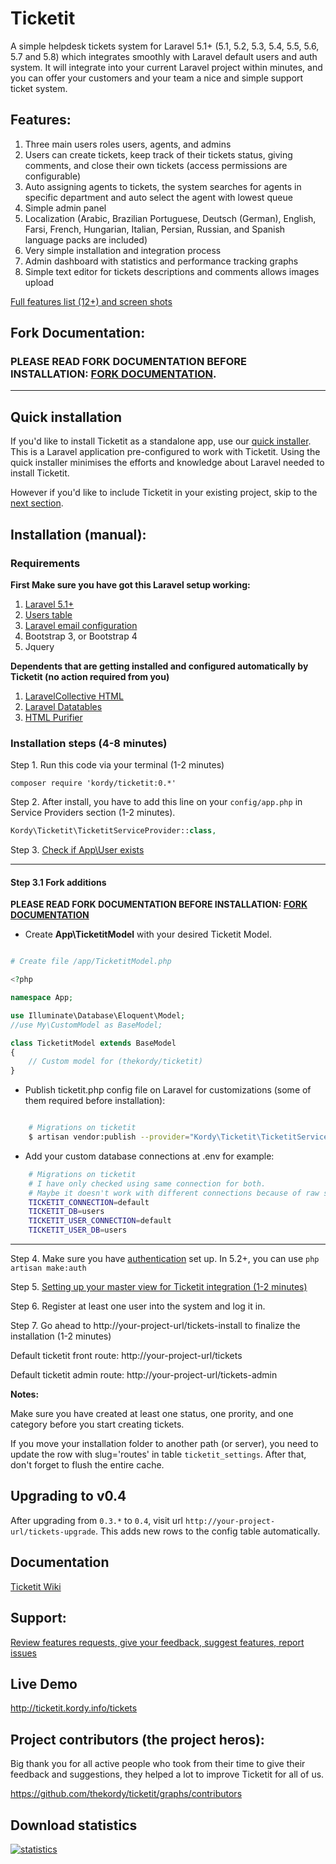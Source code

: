 # Ticketit

A simple helpdesk tickets system for Laravel 5.1+ (5.1, 5.2, 5.3, 5.4, 5.5, 5.6, 5.7 and 5.8) which integrates smoothly with Laravel default users and auth system.
It will integrate into your current Laravel project within minutes, and you can offer your customers and your team a nice and simple support ticket system.

## Features:

1. Three main users roles users, agents, and admins
2. Users can create tickets, keep track of their tickets status, giving comments, and close their own tickets (access permissions are configurable)
3. Auto assigning agents to tickets, the system searches for agents in specific department and auto select the agent with lowest queue
4. Simple admin panel
5. Localization (Arabic, Brazilian Portuguese, Deutsch (German), English, Farsi, French, Hungarian, Italian, Persian, Russian, and Spanish language packs are included)
6. Very simple installation and integration process
7. Admin dashboard with statistics and performance tracking graphs
8. Simple text editor for tickets descriptions and comments allows images upload

[Full features list (12+) and screen shots](https://github.com/thekordy/ticketit/wiki/v0.2.3-Features)

## Fork Documentation:

### PLEASE READ FORK DOCUMENTATION BEFORE INSTALLATION: [FORK DOCUMENTATION](FORK.md).

---

## Quick installation

If you'd like to install Ticketit as a standalone app, use our [quick installer](https://gitlab.com/balping/ticketit-app). This is a Laravel application pre-configured to work with Ticketit. Using the quick installer minimises the efforts and knowledge about Laravel needed to install Ticketit.

However if you'd like to include Ticketit in your existing project, skip to the [next section](#installation-manual).

## Installation (manual):

### Requirements

**First Make sure you have got this Laravel setup working:**

1. [Laravel 5.1+](http://laravel.com/docs#installation)
2. [Users table](http://laravel.com/docs/authentication)
3. [Laravel email configuration](http://laravel.com/docs/mail#sending-mail)
4. Bootstrap 3, or Bootstrap 4
5. Jquery

**Dependents that are getting installed and configured automatically by Ticketit (no action required from you)**

1. [LaravelCollective HTML](https://github.com/laravelcollective/html)
2. [Laravel Datatables](https://github.com/yajra/laravel-datatables)
3. [HTML Purifier](https://github.com/mewebstudio/Purifier)

### Installation steps (4-8 minutes)

Step 1. Run this code via your terminal (1-2 minutes)

```shell
composer require 'kordy/ticketit:0.*'
```

Step 2. After install, you have to add this line on your `config/app.php` in Service Providers section (1-2 minutes).

```php
Kordy\Ticketit\TicketitServiceProvider::class,
```

Step 3. [Check if App\User exists](https://github.com/thekordy/ticketit/wiki/Make-sure-that-App%5CUser-exists)

---

#### Step 3.1 Fork additions

**PLEASE READ FORK DOCUMENTATION BEFORE INSTALLATION: [FORK DOCUMENTATION](FORK.md)**

- Create **App\TicketitModel** with your desired Ticketit Model.

```php

# Create file /app/TicketitModel.php

<?php

namespace App;

use Illuminate\Database\Eloquent\Model;
//use My\CustomModel as BaseModel;

class TicketitModel extends BaseModel
{
    // Custom model for (thekordy/ticketit)
}

```

- Publish ticketit.php config file on Laravel for customizations (some of them required before installation):

```bash

	# Migrations on ticketit
	$ artisan vendor:publish --provider="Kordy\Ticketit\TicketitServiceProvider" --tag=config --force

```

- Add your custom database connections at .env for example:

```bash
	# Migrations on ticketit
	# I have only checked using same connection for both.
	# Maybe it doesn't work with different connections because of raw sql joins in some parts of code
	TICKETIT_CONNECTION=default
	TICKETIT_DB=users
	TICKETIT_USER_CONNECTION=default
	TICKETIT_USER_DB=users

```

---

Step 4. Make sure you have [authentication](https://laravel.com/docs/5.4/authentication#introduction) set up. In 5.2+, you can use `php artisan make:auth`

Step 5. [Setting up your master view for Ticketit integration (1-2 minutes)](https://github.com/thekordy/ticketit/wiki/Integrating-Ticketit-views-with-your-project-template)

Step 6. Register at least one user into the system and log it in.

Step 7. Go ahead to http://your-project-url/tickets-install to finalize the installation (1-2 minutes)

Default ticketit front route: http://your-project-url/tickets

Default ticketit admin route: http://your-project-url/tickets-admin

**Notes:**

Make sure you have created at least one status, one prority, and one category before you start creating tickets.

If you move your installation folder to another path (or server), you need to update the row with slug='routes' in table `ticketit_settings`. After that, don't forget to flush the entire cache.

## Upgrading to v0.4

After upgrading from `0.3.*` to `0.4`, visit url `http://your-project-url/tickets-upgrade`. This adds new rows to the config table automatically.

## Documentation

[Ticketit Wiki](https://github.com/thekordy/ticketit/wiki)

## Support:

[Review features requests, give your feedback, suggest features, report issues](https://github.com/thekordy/ticketit/issues)

## Live Demo

http://ticketit.kordy.info/tickets

## Project contributors (the project heros):

Big thank you for all active people who took from their time to give their feedback and suggestions, they helped a lot to improve Ticketit for all of us.

https://github.com/thekordy/ticketit/graphs/contributors

## Download statistics

[![statistics](https://packagist-statistics.dura.hu/kordy/ticketit/10days.svg)](https://packagist-statistics.dura.hu/kordy/ticketit/10days.svg)
